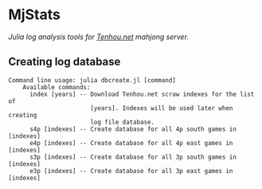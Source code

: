 # MjStats

*Julia log analysis tools for [Tenhou.net](https://tenhou.net/) mahjong server.*

## Creating log database

```
Command line usage: julia dbcreate.jl [command]
    Available commands:
      index [years] -- Download Tenhou.net scraw indexes for the list of
                       [years]. Indexes will be used later when creating
                       log file database.
      s4p [indexes] -- Create database for all 4p south games in [indexes]
      e4p [indexes] -- Create database for all 4p east games in [indexes]
      s3p [indexes] -- Create database for all 3p south games in [indexes]
      e3p [indexes] -- Create database for all 3p east games in [indexes]
```
